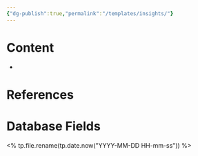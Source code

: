 ```yaml
---
{"dg-publish":true,"permalink":"/templates/insights/"}
---
```


# Content
- 
# References


# Database Fields
<% tp.file.rename(tp.date.now("YYYY-MM-DD HH-mm-ss")) %>